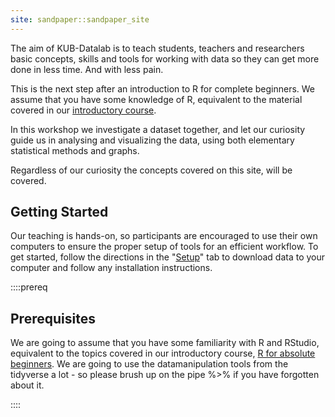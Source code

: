 ```yaml
---
site: sandpaper::sandpaper_site
---
```


The aim of KUB-Datalab is to teach students, teachers and researchers
basic concepts, skills and tools for working with data so they can
get more done in less time. And with less pain.

This is the next step after an introduction to R for complete beginners. 
We assume that you have some knowledge of R, equivalent to the material
covered in our [introductory course](https://kubdatalab.github.io/R-intro/).

In this workshop we investigate a dataset together, and let our curiosity guide
us in analysing and visualizing the data, using both elementary statistical
methods and graphs.

Regardless of our curiosity the concepts covered on this site, will be covered.

## Getting Started

Our teaching is hands-on, so participants are encouraged to use
their own computers to ensure the proper setup of tools for an efficient
workflow.
To get started, follow the directions in the "[Setup](setup.html)" tab to
download data to your computer and follow any installation instructions.

::::prereq
## Prerequisites

We are going to assume that you have some familiarity with R and
RStudio, equivalent to the topics covered in our introductory course,
[R for absolute beginners](https://kubdatalab.github.io/beginning-R/).
We are going to use the datamanipulation tools from the tidyverse
a lot - so please brush up on the pipe %>% if you have forgotten 
about it.
 
::::
